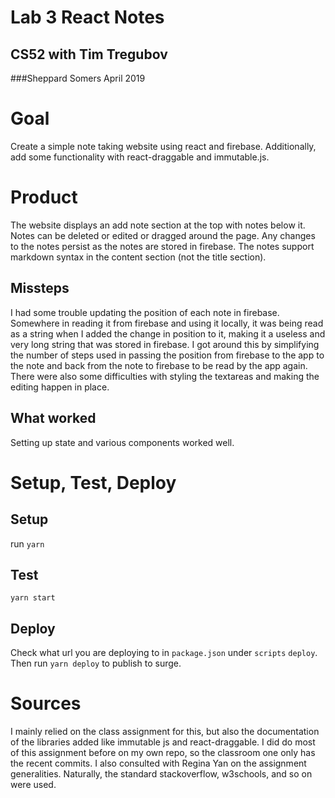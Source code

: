 # Lab 3 React Notes 
## CS52 with Tim Tregubov
###Sheppard Somers
April 2019

# Goal
Create a simple note taking website using react and firebase. Additionally, add some functionality with react-draggable and immutable.js. 

# Product
The website displays an add note section at the top with notes below it. Notes can be deleted or edited or dragged around the page. Any changes to the notes persist as the notes are stored in firebase. The notes support markdown syntax in the content section (not the title section). 

## Missteps
I had some trouble updating the position of each note in firebase. Somewhere in reading it from firebase and using it locally, it was being read as a string when I added the change in position to it, making it a useless and very long string that was stored in firebase. I got around this by simplifying the number of steps used in passing the position from firebase to the app to the note and back from the note to firebase to be read by the app again. 
There were also some difficulties with styling the textareas and making the editing happen in place. 

## What worked
Setting up state and various components worked well.

# Setup, Test, Deploy
## Setup 
run ```yarn```
## Test 
```yarn start```
## Deploy 
Check what url you are deploying to in ```package.json``` under ```scripts``` ```deploy```. Then run 
```yarn deploy``` 
to publish to surge. 

# Sources 
I mainly relied on the class assignment for this, but also the documentation of the libraries added like immutable js and react-draggable. I did do most of this assignment before on my own repo, so the classroom one only has the recent commits. I also consulted with Regina Yan on the assignment generalities. Naturally, the standard stackoverflow, w3schools, and so on were used. 